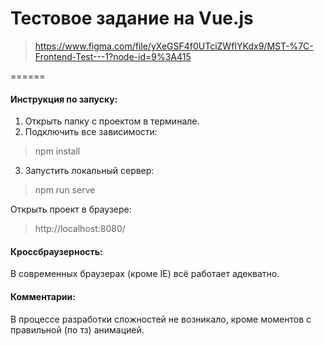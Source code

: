 # Тестовое задание на Vue.js

>https://www.figma.com/file/yXeGSF4f0UTciZWfIYKdx9/MST-%7C-Frontend-Test---1?node-id=9%3A415

======

#### Инструкция по запуску:

1. Открыть папку с проектом в терминале.
2. Подключить все зависимости:
> npm install

3. Запустить локальный сервер:
> npm run serve

Открыть проект в браузере:
> http://localhost:8080/

#### Кроссбраузерность:
В современных браузерах (кроме IE) всё работает адекватно.

#### Комментарии:
В процессе разработки сложностей не возникало, кроме моментов с правильной (по тз) анимацией.